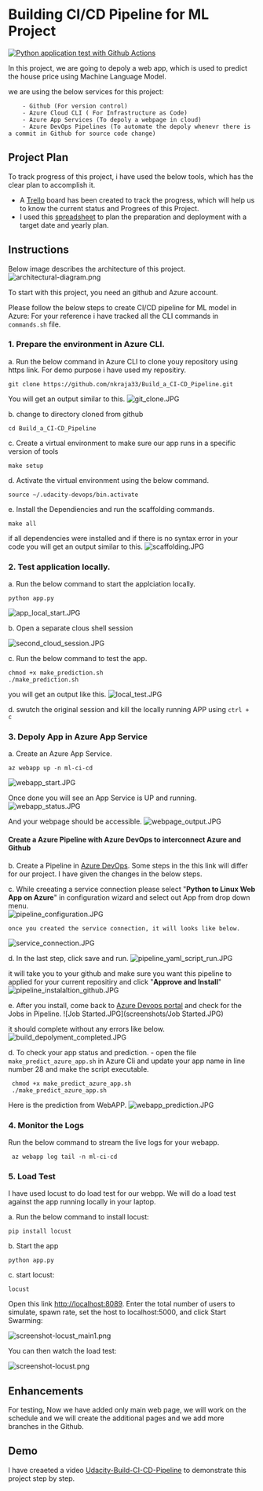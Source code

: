 # Building CI/CD Pipeline for ML Project

[![Python application test with Github Actions](https://github.com/nkraja33/Build_a_CI-CD_Pipeline/actions/workflows/python-app.yml/badge.svg)](https://github.com/nkraja33/Build_a_CI-CD_Pipeline/actions/workflows/python-app.yml)

In this project, we are going to depoly a web app, which is used to predict the house price using Machine Language Model.
    
   we are using the below services for this project:
   
        - Github (For version control)
        - Azure Cloud CLI ( For Infrastructure as Code)
        - Azure App Services (To depoly a webpage in cloud)
        - Azure DevOps Pipelines (To automate the depoly whenevr there is a commit in Github for source code change)

## Project Plan

   To track progress of this project, i have used the below tools, which has the clear plan to accomplish it.

   * A [Trello](<link>) board has been created to track the progress, which will help us to know the current status and Progrees of this Project.
   * I used this [spreadsheet](project-schedule.xlsx) to plan the preparation and deployment with a target date and yearly plan.

## Instructions

Below image describes the architecture of this project.
![architectural-diagram.png](architectural-diagram.png)

   To start with this project, you need an github and Azure account.

   Please follow the below steps to create CI/CD pipeline for ML model in Azure: For your reference i have tracked all the CLI commands in `commands.sh` file.

### 1. Prepare the environment in Azure CLI.

   a. Run the below command in Azure CLI to clone youy repository using https link. For demo purpose i have used my repositiry.
  
```
git clone https://github.com/nkraja33/Build_a_CI-CD_Pipeline.git
```

   You will get an output similar to this.
 ![git_clone.JPG](screenshots/git_clone.JPG) 

 
 b. change to directory cloned from github

```
cd Build_a_CI-CD_Pipeline
```

 c. Create a virtual environment to make sure our app runs in a specific version of tools
 
```
make setup
```

 d. Activate the virtual environment using the below command.

```
source ~/.udacity-devops/bin.activate
```

 e. Install the Dependiencies and run the scaffolding commands.

```
make all
```

 if all dependencies were installed and if there is no syntax error in your code you will get an output similar to this.
![scaffolding.JPG](screenshots/scaffolding.JPG) 

### 2. Test application locally.

 a. Run the below command to start the applciation locally.

```
python app.py
```
![app_local_start.JPG](screenshots/app_local_start.JPG)

b. Open a separate clous shell session

![second_cloud_session.JPG](screenshots/second_cloud_session.JPG)

 
c. Run the below command to test the app.
```
chmod +x make_prediction.sh
./make_prediction.sh
```
you will get an output like this.
![local_test.JPG](screenshots/local_test.JPG)

 d. swutch the original session and kill the locally running APP using `ctrl + c`
 
### 3. Depoly App in Azure App Service

 a. Create an Azure App Service.
 
 ```
 az webapp up -n ml-ci-cd
 ```
 ![webapp_start.JPG](screenshots/webapp_start.JPG)
 
 Once done you will see an App Service is UP and running.
 ![webapp_status.JPG](screenshots/webapp_status.JPG)
 
 And your webpage should be accessible.
 ![webpage_output.JPG](screenshots/webpage_output.JPG)
 
 #### Create a Azure Pipeline with Azure DevOps to interconnect Azure and Github
 
 b. Create a Pipeline in [Azure DevOps](https://docs.microsoft.com/en-us/azure/devops/pipelines/ecosystems/python-webapp?view=azure-devops&WT.mc_id=udacity_learn-wwl#create-an-azure-devops-project-and-connect-to-azure). Some steps in the this link will differ for our project. I have given the changes in the below steps.
 
 c. While creeating a service connection please select "<b>Python to Linux Web App on Azure</b>" in configuration wizard and select out App from drop down menu.    
 ![pipeline_configuration.JPG](screenshots/pipeline_configuration.JPG)
 
    once you created the service connection, it will looks like below.
  ![service_connection.JPG](screenshots/service_connection.JPG)
   
 d. In the last step, click save and run.
 ![pipeline_yaml_script_run.JPG](screenshots/pipeline_yaml_script_run.JPG)
 
 it will take you to your github and make sure you want this pipeline to applied for your current repositiry and click "<b>Approve and Install</b>"
  ![pipeline_instalaltion_github.JPG](screenshots/pipeline_instalaltion_github.JPG)
  
 e. After you install, come back to [Azure Devops portal](dev.azue.com) and check for the Jobs in Pipeline.
 ![Job Started.JPG](screenshots/Job Started.JPG)
 
  it should complete without any errors like below.
 ![build_depolyment_completed.JPG](screenshots/build_depolyment_completed.JPG)

d. To check your app status and prediction.
     - open the file `make_predict_azure_app.sh` in Azure Cli and update your app name in line number 28 and make the script executable.
   ```
    chmod +x make_predict_azure_app.sh
    ./make_predict_azure_app.sh
   ```
   Here is the prediction from WebAPP.
  ![webapp_prediction.JPG](screenshots/webapp_prediction.JPG)
   
 
### 4. Monitor the Logs
    
  Run the below command to stream the live logs for your webapp.
 ```
  az webapp log tail -n ml-ci-cd
 ```
 
### 5. Load Test
  
  I have used locust to do  load test for our webpp. We will do a load test against the app running locally in your laptop. 

a. Run the below command to install locust:
```
pip install locust
```
b. Start the app
```
python app.py
```

c. start locust:
```
locust
```
Open this link [http://localhost:8089](http://localhost:8089). Enter the total number of users to simulate, spawn rate, set the host to localhost:5000, and click Start Swarming:

![screenshot-locust_main1.png](screenshots/screenshot-locust_main1.png)

You can then watch the load test:

![screenshot-locust.png](screenshots/screenshot-locust.png)
 

## Enhancements

 For testing, Now we have added only main web page, we will work on the schedule and we will create the additional pages and we add more branches in the Github.

## Demo 

 I have creaeted a video [Udacity-Build-CI-CD-Pipeline](www.youtube.com) to demonstrate this project step by step.


